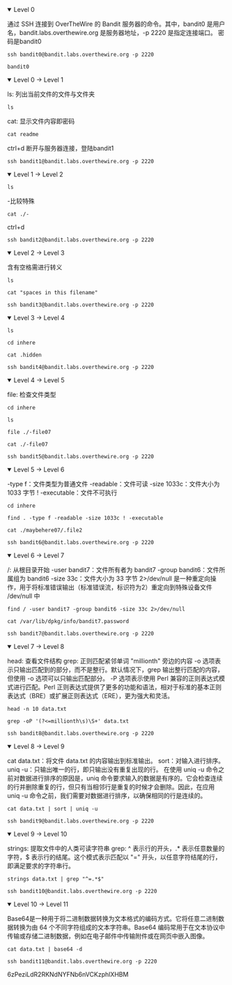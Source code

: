 <details open>
<summary>Level 0</summary>

通过 SSH 连接到 OverTheWire 的 Bandit 服务器的命令。其中，bandit0 是用户名，bandit.labs.overthewire.org 是服务器地址，-p 2220 是指定连接端口。
密码是bandit0
  
```
ssh bandit0@bandit.labs.overthewire.org -p 2220
```

```
bandit0
```

</details>

<details open>
<summary>Level 0 -> Level 1</summary>

ls: 列出当前文件的文件与文件夹


```
ls
```

cat: 显示文件内容即密码

```
cat readme
```

ctrl+d 断开与服务器连接，登陆bandit1

```
ssh bandit1@bandit.labs.overthewire.org -p 2220
```

</details>

<details open>
<summary>Level 1 -> Level 2</summary>

```
ls
```

-比较特殊

```
cat ./-
```

ctrl+d

```
ssh bandit2@bandit.labs.overthewire.org -p 2220
```

</details>

<details open>
<summary>Level 2 -> Level 3</summary>

含有空格需进行转义

```
ls

cat "spaces in this filename"

ssh bandit3@bandit.labs.overthewire.org -p 2220
```

</details>

<details open>
<summary>Level 3 -> Level 4</summary>

```
ls

cd inhere

cat .hidden

ssh bandit4@bandit.labs.overthewire.org -p 2220
```

</details>

<details open>
<summary>Level 4 -> Level 5</summary>

file: 检查文件类型

```
cd inhere

ls

file ./-file07

cat ./-file07

ssh bandit5@bandit.labs.overthewire.org -p 2220
```

</details>

<details open>
<summary>Level 5 -> Level 6</summary>

-type f：文件类型为普通文件
-readable：文件可读
-size 1033c：文件大小为 1033 字节
! -executable：文件不可执行

```
cd inhere

find . -type f -readable -size 1033c ! -executable

cat ./maybehere07/.file2

ssh bandit6@bandit.labs.overthewire.org -p 2220
```

</details>

<details open>
<summary>Level 6 -> Level 7</summary>

/: 从根目录开始
-user bandit7：文件所有者为 bandit7
-group bandit6：文件所属组为 bandit6
-size 33c：文件大小为 33 字节
2>/dev/null 是一种重定向操作，用于将标准错误输出（标准错误流，标识符为2）重定向到特殊设备文件 /dev/null 中

```
find / -user bandit7 -group bandit6 -size 33c 2>/dev/null

cat /var/lib/dpkg/info/bandit7.password

ssh bandit7@bandit.labs.overthewire.org -p 2220
```

</details>

<details open>
<summary>Level 7 -> Level 8</summary>

head: 查看文件结构
grep: 正则匹配紧邻单词 "millionth" 旁边的内容
-o 选项表示只输出匹配到的部分，而不是整行。默认情况下，grep 输出整行匹配的内容，但使用 -o 选项可以只输出匹配部分。
-P 选项表示使用 Perl 兼容的正则表达式模式进行匹配。Perl 正则表达式提供了更多的功能和语法，相对于标准的基本正则表达式（BRE）或扩展正则表达式（ERE），更为强大和灵活。

```
head -n 10 data.txt

grep -oP '(?<=millionth\s)\S+' data.txt

ssh bandit8@bandit.labs.overthewire.org -p 2220
```

</details>

<details open>
<summary>Level 8 -> Level 9</summary>

cat data.txt：将文件 data.txt 的内容输出到标准输出。
sort：对输入进行排序。
uniq -u：只输出唯一的行，即只输出没有重复出现的行。
在使用 uniq -u 命令之前对数据进行排序的原因是，uniq 命令要求输入的数据是有序的。它会检查连续的行并删除重复的行，但只有当相邻行是重复的时候才会删除。因此，在应用 uniq -u 命令之前，我们需要对数据进行排序，以确保相同的行是连续的。

```
cat data.txt | sort | uniq -u

ssh bandit9@bandit.labs.overthewire.org -p 2220
```

</details>

<details open>
<summary>Level 9 -> Level 10</summary>

strings: 提取文件中的人类可读字符串
grep: ^ 表示行的开头，.* 表示任意数量的字符，$ 表示行的结尾。这个模式表示匹配以 "=" 开头，以任意字符结尾的行，即满足要求的字符串行。

```
strings data.txt | grep "^=.*$"

ssh bandit10@bandit.labs.overthewire.org -p 2220
```

</details>

<details open>
<summary>Level 10 -> Level 11</summary>

Base64是一种用于将二进制数据转换为文本格式的编码方式。它将任意二进制数据转换为由 64 个不同字符组成的文本字符串。Base64 编码常用于在文本协议中传输或存储二进制数据，例如在电子邮件中传输附件或在网页中嵌入图像。

```
cat data.txt | base64 -d

ssh bandit11@bandit.labs.overthewire.org -p 2220
```

6zPeziLdR2RKNdNYFNb6nVCKzphlXHBM

</details>
